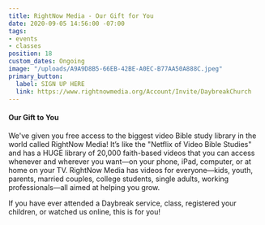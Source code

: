 ```yaml
---
title: RightNow Media - Our Gift for You
date: 2020-09-05 14:56:00 -07:00
tags:
- events
- classes
position: 18
custom_dates: Ongoing
image: "/uploads/A9A9D8B5-66EB-42BE-A0EC-B77AA50A888C.jpeg"
primary_button:
  label: SIGN UP HERE
  link: https://www.rightnowmedia.org/Account/Invite/DaybreakChurch
---
```


#### Our Gift to You

We've given you free access to the biggest video Bible study library in the world called RightNow Media! It’s like the "Netflix of Video Bible Studies" and has a HUGE library of 20,000 faith-based videos that you can access whenever and wherever you want—on your phone, iPad, computer, or at home on your TV.  RightNow Media has videos for everyone—kids, youth, parents, married couples, college students, single adults, working professionals—all aimed at helping you grow.

If you have ever attended a Daybreak service, class, registered your children, or watched us online, this is for you!
